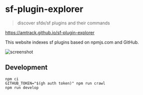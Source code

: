 # sf-plugin-explorer

> discover sfdx/sf plugins and their commands

https://amtrack.github.io/sf-plugin-explorer

This website indexes sf plugins based on npmjs.com and GitHub.

![screenshot](https://repository-images.githubusercontent.com/551899822/29b14cf9-6401-44c3-b4d7-276dfad22ad5)

## Development

```
npm ci
GITHUB_TOKEN="$(gh auth token)" npm run crawl
npm run develop
```

